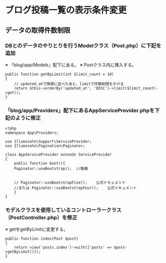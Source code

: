 # ブログ投稿一覧の表示条件変更

## データの取得件数制限

### DBとのデータのやりとりを行うModelクラス（Post.php）に下記を追加
※ 「blog/app/Models」配下にある。
※ Postクラス内に挿入する。

    public function getByLimit(int $limit_count = 10)
    {
        // updated_atで降順に並べたあと、limitで件数制限をかける
        return $this->orderBy('updated_at', 'DESC')->limit($limit_count)->get();
    }

### 「blog/app/Providers」配下にあるAppServiceProvider.phpを下記のように修正

    <?php
    namespace App\Providers;

    use Illuminate\Support\ServiceProvider;
    use Illuminate\Pagination\Paginator;

    class AppServiceProvider extends ServiceProvider
    {
        public function boot(){
        Paginator::useBootstrap();  //動画


        // Paginator::useBootstrapFive();    公式ドキュメント
        //または Paginator::useBootstrapFour();    公式ドキュメント
        }
    }

### モデルクラスを使用しているコントローラークラス（PostController.php）を修正
※ getをgetByLimitに変更する。

    public function index(Post $post)
    {
        return view('posts.index')->with(['posts' => $post->getByLimit()]);
    }